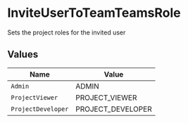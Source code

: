 # InviteUserToTeamTeamsRole

Sets the project roles for the invited user


## Values

| Name               | Value              |
| ------------------ | ------------------ |
| `Admin`            | ADMIN              |
| `ProjectViewer`    | PROJECT_VIEWER     |
| `ProjectDeveloper` | PROJECT_DEVELOPER  |